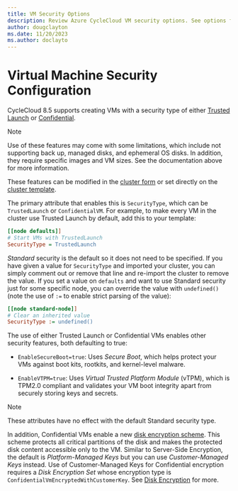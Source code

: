 ```yaml
---
title: VM Security Options
description: Review Azure CycleCloud VM security options. See options for Confidential VMs, Trusted Launch, and other security features.
author: dougclayton
ms.date: 11/20/2023
ms.author: doclayto
---
```


# Virtual Machine Security Configuration

CycleCloud 8.5 supports creating VMs with a security type of either [Trusted Launch](https://go.microsoft.com/fwlink/?LinkId=2153371) or [Confidential](https://aka.ms/ConfidentialVM).

> [!NOTE]
> Use of these features may come with some limitations, which include not supporting back up, managed disks, and ephemeral OS disks. In addition, they require specific images and VM sizes. See the documentation above for more information.

These features can be modified in the [cluster form](./create-cluster.md#standard-cluster-sections) or set directly on the [cluster template](cluster-templates.md).

The primary attribute that enables this is `SecurityType`, which can be `TrustedLaunch` or `ConfidentialVM`. 
For example, to make every VM in the cluster use Trusted Launch by default, add this to your template:

``` ini
[[node defaults]]
# Start VMs with TrustedLaunch 
SecurityType = TrustedLaunch
```

*Standard* security is the default so it does not need to be specified. If you have given a value for `SecurityType` and imported your cluster, you can simply comment out or remove that line and re-import the cluster to remove the value. 
If you set a value on `defaults` and want to use Standard security just for some specific node, you can override the value with `undefined()` (note the use of `:=` to enable strict parsing of the value):

``` ini
[[node standard-node]]
# Clear an inherited value
SecurityType := undefined()
```

The use of either Trusted Launch or Confidential VMs enables other security features, both defaulting to true:

* `EnableSecureBoot=true`: Uses *Secure Boot*, which helps protect your VMs against boot kits, rootkits, and kernel-level malware.

* `EnableVTPM=true`: Uses *Virtual Trusted Platform Module* (vTPM), which is TPM2.0 compliant and validates your VM boot integrity apart from securely storing keys and secrets. 

> [!NOTE] 
> These attributes have no effect with the default Standard security type.

In addition, Confidential VMs enable a new [disk encryption scheme](https://learn.microsoft.com/azure/confidential-computing/confidential-vm-overview#confidential-os-disk-encryption).
This scheme protects all critical partitions of the disk and makes the protected disk content accessible only to the VM. Similar to Server-Side Encryption, the default is *Platform-Managed Keys* but you can use *Customer-Managed Keys* instead. 
Use of Customer-Managed Keys for Confidential encryption requires a *Disk Encryption Set* whose encryption type is `ConfidentialVmEncryptedWithCustomerKey`. See [Disk Encryption](./mount-disk.md#disk-encryption) for more.

